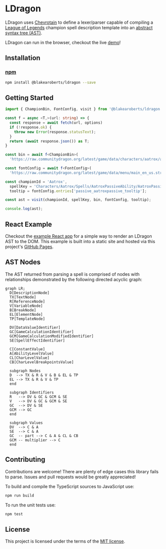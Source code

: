 # LDragon

LDragon uses [Chevrotain](https://chevrotain.io/) to define a lexer/parser capable of compiling a [League of Legends](https://www.leagueoflegends.com/) champion spell description template into an [abstract syntax tree (AST)](https://www.wikipedia.org/wiki/Abstract_syntax_tree).

LDragon can run in the browser, checkout the live [demo](https://blakearoberts.github.io/ldragon/)!

## Installation

### [npm](https://www.npmjs.com/package/@blakearoberts/ldragon)

```bash
npm install @blakearoberts/ldragon --save
```

## Getting Started

```typescript
import { ChampionBin, FontConfig, visit } from '@blakearoberts/ldragon';

const f = async <T,>(url: string) => {
  const response = await fetch(url, options)
  if (!response.ok) {
    throw new Error(response.statusText);
  }
  return (await response.json()) as T;
}

const bin = await f<ChampionBin>(
  'https://raw.communitydragon.org/latest/game/data/characters/aatrox/aatrox.bin.json');

const fontConfig = await f<FontConfig>(
  'https://raw.communitydragon.org/latest/game/data/menu/main_en_us.stringtable.json');

const championId = 'Aatrox',
  spellKey = 'Characters/Aatrox/Spells/AatroxPassiveAbility/AatroxPassive',
  tooltip = fontConfig.entries['passive_aatroxpassive_tooltip'];

const ast = visit(championId, spellKey, bin, fontConfig, tooltip);

console.log(ast);
```

## React Example

Checkout the [example React app](./example/react/) for a simple way to render an LDragon AST to the DOM. This example is built into a static site and hosted via this project's [GitHub Pages](https://blakearoberts.github.io/ldragon/).

## AST Nodes

The AST returned from parsing a spell is comprised of nodes with relationships demonstrated by the following directed acyclic graph:

```mermaid
graph LR;
  D[DescriptionNode]
  TX[TextNode]
  R[ReferenceNode]
  V[VariableNode]
  B[BreakNode]
  EL[ElementNode]
  TP[TemplateNode]

  DV[DataValueIdentifier]
  GC[GameCalculationIdentifier]
  GCM[GameCalculationModifiedIdentifier]
  SE[SpellEffectIdentifier]

  C[ConstantValue]
  A[AbilityLevelValue]
  CL[CharLevelValue]
  CB[CharLevelBreakpointsValue]

  subgraph Nodes
  D  --> TX & R & V & B & EL & TP
  EL --> TX & R & V & TP
  end

  subgraph Identifiers
  R   --> DV & GC & GCM & SE
  V   --> DV & GC & GCM & SE
  GC  --> DV & SE
  GCM --> GC
  end

  subgraph Values
  DV  --> C & A
  SE  --> C & A
  GC  -- part --> C & A & CL & CB
  GCM -- multiplier --> C
  end
```

## Contributing

Contributions are welcome! There are plenty of edge cases this library fails to parse. Issues and pull requests would be greatly appreciated!

To build and compile the TypeScript sources to JavaScript use:

```bash
npm run build
```

To run the unit tests use:

```bash
npm test
```

## License

This project is licensed under the terms of the [MIT license](./LICENSE).

